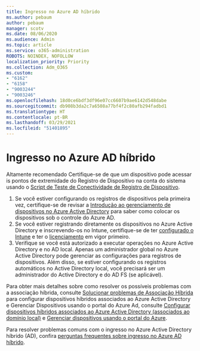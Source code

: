 ```yaml
---
title: Ingresso no Azure AD híbrido
ms.author: pebaum
author: pebaum
manager: scotv
ms.date: 08/06/2020
ms.audience: Admin
ms.topic: article
ms.service: o365-administration
ROBOTS: NOINDEX, NOFOLLOW
localization_priority: Priority
ms.collection: Adm_O365
ms.custom:
- "6162"
- "6158"
- "9003244"
- "9003246"
ms.openlocfilehash: 18d0ce6bdf3df96e07cc6607b9ae6142d548dabe
ms.sourcegitcommit: db908b3da2c7a6508a77bf4f2c80afb294fadbd1
ms.translationtype: HT
ms.contentlocale: pt-BR
ms.lasthandoff: 03/29/2021
ms.locfileid: "51401895"
---
```

# <a name="troubleshoot-hybrid-azure-ad-join"></a>Ingresso no Azure AD híbrido

Altamente recomendado Certifique-se de que um dispositivo pode acessar is pontos de extremidade do Registro de Dispositivo na conta do sistema usando o [Script de Teste de Conectividade de Registro de Dispositivo](https://docs.microsoft.com/samples/azure-samples/testdeviceregconnectivity/testdeviceregconnectivity/).

1. Se você estiver configurando os registros de dispositivos pela primeira vez, certifique-se de revisar a [Introdução ao gerenciamento de dispositivos no Azure Active Directory](https://docs.microsoft.com/samples/azure-samples/testdeviceregconnectivity/testdeviceregconnectivity/) para saber como colocar os dispositivos sob o controle do Azure AD.
1. Se você estiver registrando diretamente os dispositivos no Azure Active Directory e inscrevendo-os no Intune, certifique-se de ter [configurado o Intune](https://docs.microsoft.com/mem/intune/enrollment/device-enrollment?WT.mc_id=Portal-Microsoft_Azure_Support) e ter o [licenciamento](https://docs.microsoft.com/mem/intune/fundamentals/licenses-assign?WT.mc_id=Portal-Microsoft_Azure_Support) em vigor primeiro.
1. Verifique se você está autorizado a executar operações no Azure Active Directory e no AD local. Apenas um administrador global no Azure Active Directory pode gerenciar as configurações para registros de dispositivos. Além disso, se estiver configurando os registros automáticos no Active Directory local, você precisará ser um administrador do Active Directory e do AD FS (se aplicável).

Para obter mais detalhes sobre como resolver os possíveis problemas com a associação híbrida, consulte [Solucionar problemas de Associação Híbrida](https://docs.microsoft.com/azure/active-directory/devices/troubleshoot-hybrid-join-windows-current) para configurar dispositivos híbridos associados ao Azure Active Directory e Gerenciar Dispositivos usando o portal do Azure Ad, consulte [Configurar dispositivos híbridos associados ao Azure Active Directory (associados ao domínio local)](https://docs.microsoft.com/azure/active-directory/devices/hybrid-azuread-join-plan?WT.mc_id=Portal-Microsoft_Azure_Support) e [Gerenciar dispositivos usando o portal do Azure](https://docs.microsoft.com/azure/active-directory/devices/device-management-azure-portal?WT.mc_id=Portal-Microsoft_Azure_Support).

Para resolver problemas comuns com o ingresso no Azure Active Directory híbrido (AD), confira [perguntas frequentes sobre ingresso no Azure AD híbrido](https://docs.microsoft.com/azure/active-directory/devices/faq#hybrid-azure-ad-join-faq).
